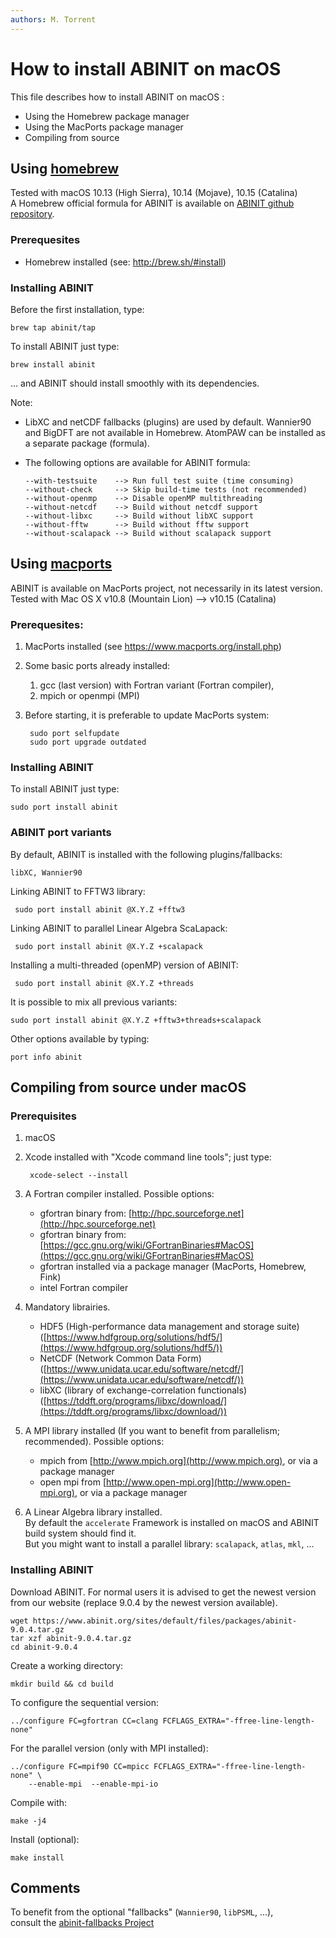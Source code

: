 ```yaml
---
authors: M. Torrent
---
```


# How to install ABINIT on macOS

This file describes how to install ABINIT on macOS :

 - Using the Homebrew package manager
 - Using the MacPorts package manager
 - Compiling from source

## Using [homebrew](http://brew.sh)

Tested with macOS 10.13 (High Sierra), 10.14 (Mojave), 10.15 (Catalina)<br />
A Homebrew official formula for ABINIT is available on [ABINIT github repository](https://github.com/abinit).

### Prerequesites

- Homebrew installed (see: <http://brew.sh/#install>)

### Installing ABINIT

Before the first installation, type:

    brew tap abinit/tap

To install ABINIT just type:

    brew install abinit

... and ABINIT should install smoothly with its dependencies.

Note:

* LibXC and netCDF fallbacks (plugins) are used by default.
  Wannier90 and BigDFT are not available in Homebrew.
  AtomPAW can be installed as a separate package (formula).

* The following options are available for ABINIT formula:

      --with-testsuite    --> Run full test suite (time consuming)
      --without-check     --> Skip build-time tests (not recommended)
      --without-openmp    --> Disable openMP multithreading
      --without-netcdf    --> Build without netcdf support
      --without-libxc     --> Build without libXC support
      --without-fftw      --> Build without fftw support
      --without-scalapack --> Build without scalapack support

## Using [macports](http://www.macports.org)

ABINIT is available on MacPorts project, not necessarily in its latest version.
Tested with Mac OS X v10.8 (Mountain Lion) --> v10.15 (Catalina)

### Prerequesites:

1. MacPorts installed (see <https://www.macports.org/install.php>)

2. Some basic ports already installed:

    1. gcc (last version) with Fortran variant (Fortran compiler),
    2. mpich or openmpi (MPI)

3. Before starting, it is preferable to update MacPorts system:

        sudo port selfupdate
        sudo port upgrade outdated

### Installing ABINIT

To install ABINIT just type:

    sudo port install abinit

### ABINIT port variants

By default, ABINIT is installed with the following plugins/fallbacks:

    libXC, Wannier90

Linking ABINIT to FFTW3 library:

     sudo port install abinit @X.Y.Z +fftw3

Linking ABINIT to parallel Linear Algebra ScaLapack:

     sudo port install abinit @X.Y.Z +scalapack

Installing a multi-threaded (openMP) version of ABINIT:

     sudo port install abinit @X.Y.Z +threads

It is possible to mix all previous variants:

    sudo port install abinit @X.Y.Z +fftw3+threads+scalapack

Other options available by typing:

    port info abinit

## Compiling from source under macOS

### Prerequisites

1. macOS

2. Xcode installed with "Xcode command line tools"; just type:

        xcode-select --install

3. A Fortran compiler installed. Possible options:

      - gfortran binary from: [http://hpc.sourceforge.net](http://hpc.sourceforge.net)
      - gfortran binary from: [https://gcc.gnu.org/wiki/GFortranBinaries#MacOS](https://gcc.gnu.org/wiki/GFortranBinaries#MacOS)
      - gfortran installed via a package manager (MacPorts, Homebrew, Fink)
      - intel Fortran compiler

4. Mandatory librairies.

      - HDF5 (High-performance data management and storage suite) ([https://www.hdfgroup.org/solutions/hdf5/](https://www.hdfgroup.org/solutions/hdf5/))
      - NetCDF (Network Common Data Form) ([https://www.unidata.ucar.edu/software/netcdf/](https://www.unidata.ucar.edu/software/netcdf/))
      - libXC (library of exchange-correlation functionals) ([https://tddft.org/programs/libxc/download/](https://tddft.org/programs/libxc/download/))

5. A MPI library installed  (If you want to benefit from parallelism; recommended).
   Possible options:

      - mpich from [http://www.mpich.org](http://www.mpich.org), or via a package manager
      - open mpi from [http://www.open-mpi.org](http://www.open-mpi.org), or via a package manager

6. A Linear Algebra library installed.<br />
  By default the `accelerate` Framework is installed on macOS
  and ABINIT build system should find it.<br />
  But you might want to install a parallel library: `scalapack`, `atlas`, `mkl`, ...

### Installing ABINIT

Download ABINIT. For normal users it is advised to get the newest version from our website (replace 9.0.4 by the newest version available).

    wget https://www.abinit.org/sites/default/files/packages/abinit-9.0.4.tar.gz
    tar xzf abinit-9.0.4.tar.gz
    cd abinit-9.0.4

Create a working directory:

    mkdir build && cd build

To configure the sequential version:

    ../configure FC=gfortran CC=clang FCFLAGS_EXTRA="-ffree-line-length-none"

For the parallel version (only with MPI installed):

    ../configure FC=mpif90 CC=mpicc FCFLAGS_EXTRA="-ffree-line-length-none" \
        --enable-mpi  --enable-mpi-io

Compile with:

    make -j4

Install (optional):

    make install

## Comments

To benefit from the optional "fallbacks" (`Wannier90`, `libPSML`, ...),<br />
consult the [abinit-fallbacks Project](https://gitlab.abinit.org/buildbot/abinit-fallbacks)
